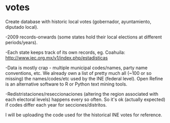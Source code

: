 # votes
Create database with historic local votes (gobernador, ayuntamiento, diputado local).


-2009 records-onwards (some states hold their local elections at different periods/years).

-Each state keeps track of its own records, eg. Coahuila: http://www.iec.org.mx/v1/index.php/estadisticas

-Data is mostly crap - multiple municipal codes/names, party name conventions, etc. We already own a list of pretty much all (~100 or so missing) the names/codes/etc used by the INE (federal level). Open Refine is an alternative software to R or Python text mining tools.

-Redistristaciones/reseccionaciones (altering the region associated with each electoral levels) happens every so often. So it's ok (actually expected) if codes differ each year for secciones/distritos.


I will be uploading the code used for the historical INE votes for reference.
